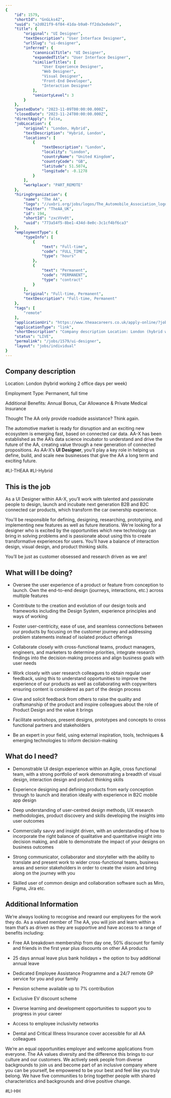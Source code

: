 ```yaml
---
{
	"id": 1579,
	"shortId": "GnGLks4Z",
	"uuid": "a2d021f9-6f84-41da-b9a0-ff2da3edede7",
	"title": {
		"original": "UI Designer",
		"textDescription": "User Interface Designer",
		"urlSlug": "ui-designer",
		"inferred": {
			"canonicalTitle": "UI Designer",
			"expandedTitle": "User Interface Designer",
			"similiarTitles": [
				"User Experience Designer",
				"Web Designer",
				"Visual Designer",
				"Front-End Developer",
				"Interaction Designer"
			],
			"seniortyLevel": 3
		}
	},
	"postedDate": "2023-11-09T00:00:00.000Z",
	"closedDate": "2023-11-24T00:00:00.000Z",
	"directApply": false,
	"jobLocation": {
		"original": "London, Hybrid",
		"textDescription": "Hybrid, London",
		"locations": [
			{
				"textDescription": "London",
				"locality": "London",
				"countryName": "United Kingdom",
				"countryCode": "GB",
				"latitude": 51.5074,
				"longitude": -0.1278
			}
		],
		"workplace": "PART_REMOTE"
	},
	"hiringOrganization": {
		"name": "The AA",
		"logo": "//uxbri.org/jobs/logos/The_Automobile_Association_logo.svg",
		"twitter": "TheAA_UK",
		"id": 194,
		"shortId": "zxcVVv0t",
		"uuid": "773a54f5-8be1-434d-8e0c-3c1cf4bf6ca3"
	},
	"employmentType": {
		"typeInfo": [
			{
				"text": "Full-time",
				"code": "FULL_TIME",
				"type": "hours"
			},
			{
				"text": "Permanent",
				"code": "PERMANENT",
				"type": "contract"
			}
		],
		"original": "Full-time, Permanent",
		"textDescription": "Full-time, Permanent"
	},
	"tags": [
		"remote"
	],
	"applicationUri": "https://www.theaacareers.co.uk/apply-online/?jobId=PMFFK026203F3VBQBV768V49B-183974&langCode=en_GB&sourceBoard=Indeed&sType=Indeed",
	"applicationType": "link",
	"shortDescription": "Company description Location: London (hybrid working 2 office days per week) Employment Type: Permanent, full time Additional Benefits: Annual Bonus, Car Allowance Private Medical Insurance Thought",
	"status": "LIVE",
	"permalink": "/jobs/1579/ui-designer",
	"layout": "jobs/individual"
}
---
```

<h2>Company description</h2><p>Location: London (hybrid working 2 office days per week)</p><p>Employment Type: Permanent, full time</p><p>Additional Benefits: Annual Bonus, Car Allowance &amp; Private Medical Insurance</p><p>Thought The AA only provide roadside assistance? Think again.</p><p>The automotive market is ready for disruption and an exciting new ecosystem is emerging fast, based on connected car data. AA-X has been established as the AA’s data science incubator to understand and drive the future of the AA, creating value through a new generation of connected propositions. As AA-X’s <strong>UI</strong>&nbsp;<strong>Designer</strong>, you’ll play a key role in helping us define, build, and scale new businesses that give the AA a long term and exciting future.</p><p>#LI-THEAA #LI-Hybrid</p><h2>This is the job</h2><p>As a UI Designer within AA-X, you’ll work with talented and passionate people to design, launch and incubate next generation B2B and B2C connected car products, which transform the car ownership experience.</p><p>You'll be responsible for defining, designing, researching, prototyping, and implementing new features as well as future iterations. We're looking for a designer who is excited by the opportunities which new technology can bring in solving problems and is passionate about using this to create transformative experiences for users. You’ll have a balance of interaction design, visual design, and product thinking skills.</p><p>You’ll be just as customer obsessed and research driven as we are!</p><h2>What will I be doing?</h2><ul><li><p>Oversee the user experience of a product or feature from conception to launch. Own the end-to-end design (journeys, interactions, etc.) across multiple features</p></li><li><p>Contribute to the creation and evolution of our design tools and frameworks including the Design System, experience principles and ways of working</p></li><li><p>Foster user-centricity, ease of use, and seamless connections between our products by focusing on the customer journey and addressing problem statements instead of isolated product offerings</p></li><li><p>Collaborate closely with cross-functional teams, product managers, engineers, and marketers to determine priorities, integrate research findings into the decision-making process and align business goals with user needs</p></li><li><p>Work closely with user research colleagues to obtain regular user feedback, using this to understand opportunities to improve the experience of our products as well as collaborating with copywriters ensuring content is considered as part of the design process</p></li><li><p>Give and solicit feedback from others to raise the quality and craftsmanship of the product and inspire colleagues about the role of Product Design and the value it brings</p></li><li><p>Facilitate workshops, present designs, prototypes and concepts to cross functional partners and stakeholders</p></li><li><p>Be an expert in your field, using external inspiration, tools, techniques &amp; emerging technologies to inform decision-making</p></li></ul><h2>What do I need?</h2><ul><li><p>Demonstrable UI design experience within an Agile, cross functional team, with a strong portfolio of work demonstrating a breadth of visual design, interaction design and product thinking skills</p></li><li><p>Experience designing and defining products from early conception through to launch and iteration ideally with experience in B2C mobile app design</p></li><li><p>Deep understanding of user-centred design methods, UX research methodologies, product discovery and skills developing the insights into user outcomes</p></li><li><p>Commercially savvy and insight driven, with an understanding of how to incorporate the right balance of qualitative and quantitative insight into decision making, and able to demonstrate the impact of your designs on business outcomes</p></li><li><p>Strong communicator, collaborator and storyteller with the ability to translate and present work to wider cross-functional teams, business areas and senior stakeholders in order to create the vision and bring along on the journey with you</p></li><li><p>Skilled user of common design and collaboration software such as Miro, Figma, Jira etc.</p></li></ul><h2>Additional Information</h2><p>We’re always looking to recognise and reward our employees for the work they do. As a valued member of The AA, you will join and learn within a team that’s as driven as they are supportive and have access to a range of benefits including:</p><ul><li><p>Free AA breakdown membership from day one, 50% discount for family and friends in the first year plus discounts on other AA products</p></li><li><p>25 days annual leave plus bank holidays + the option to buy additional annual leave</p></li><li><p>Dedicated Employee Assistance Programme and a 24/7 remote GP service for you and your family</p></li><li><p>Pension scheme available up to 7% contribution</p></li><li><p>Exclusive EV discount scheme</p></li><li><p>Diverse learning and development opportunities to support you to progress in your career</p></li><li><p>Access to employee inclusivity networks</p></li><li><p>Dental and Critical Illness Insurance cover accessible for all AA colleagues</p></li></ul><p>We’re an equal opportunities employer and welcome applications from everyone. The AA values diversity and the difference this brings to our culture and our customers. We actively seek people from diverse backgrounds to join us and become part of an inclusive company where you can be yourself, be empowered to be your best and feel like you truly belong. We have five communities to bring together people with shared characteristics and backgrounds and drive positive change.</p><p>#LI-HH</p>
